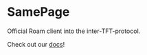 # SamePage
      
Official Roam client into the inter-TFT-protocol.

Check out our [docs](https://roamjs.com/extensions/samepage)!
